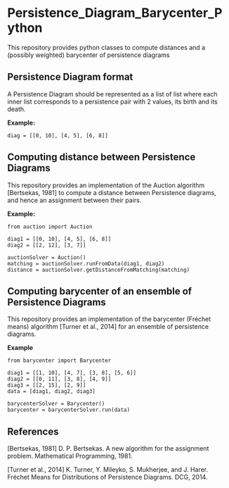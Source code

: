 # Persistence_Diagram_Barycenter_Python

This repository provides python classes to compute distances and a (possibly weighted) barycenter of persistence diagrams

## Persistence Diagram format
A Persistence Diagram should be represented as a list of list where each inner list corresponds to a persistence pair with 2 values, its birth and its death.

**Example:**

```
diag = [[0, 10], [4, 5], [6, 8]]
```

## Computing distance between Persistence Diagrams

This repository provides an implementation of the Auction algorithm [Bertsekas, 1981] to compute a distance between Persistence diagrams, and hence an assignment between their pairs.

**Example:**

```
from auction import Auction

diag1 = [[0, 10], [4, 5], [6, 8]]
diag2 = [[2, 12], [3, 7]]

auctionSolver = Auction()
matching = auctionSolver.runFromData(diag1, diag2)
distance = auctionSolver.getDistanceFromMatching(matching)
```

## Computing barycenter of an ensemble of Persistence Diagrams

This repository provides an implementation of the barycenter (Fréchet means) algorithm [Turner et al., 2014] for an ensemble of persistence diagrams.

**Example**

```
from barycenter import Barycenter

diag1 = [[1, 10], [4, 7], [3, 8], [5, 6]]
diag2 = [[0, 11], [3, 8], [4, 9]]
diag3 = [[2, 15], [2, 9]]
data = [diag1, diag2, diag3]

barycenterSolver = Barycenter()
barycenter = barycenterSolver.run(data)
```

## References

[Bertsekas, 1981] D. P. Bertsekas. A new algorithm for the assignment problem. Mathematical Programming, 1981.

[Turner et al., 2014] K. Turner, Y. Mileyko, S. Mukherjee, and J. Harer. Fréchet Means for Distributions of Persistence Diagrams. DCG, 2014.

